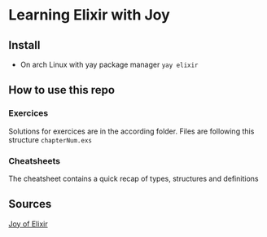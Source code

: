 # Learning Elixir with Joy

## Install
- On arch Linux with yay package manager ```yay elixir```
## How to use this repo
### Exercices
Solutions for exercices are in the according folder.
Files are following this structure ```chapterNum.exs```
### Cheatsheets
The cheatsheet contains a quick recap of types, structures and definitions
## Sources
[Joy of Elixir](https://joyofelixir.com/)